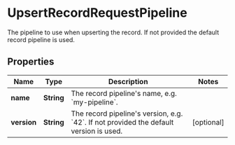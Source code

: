 # UpsertRecordRequestPipeline

The pipeline to use when upserting the record. If not provided the default record pipeline is used.

## Properties

Name | Type | Description | Notes
------------ | ------------- | ------------- | -------------
**name** | **String** | The record pipeline&#39;s name, e.g. &#x60;my-pipeline&#x60;. |
**version** | **String** | The record pipeline&#39;s version, e.g. &#x60;42&#x60;. If not provided the default version is used. |  [optional]



